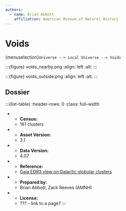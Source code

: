 ```yaml
---
authors:
  - name: Brian Abbott
    affiliation: American Museum of Natural History
---
```



# Voids

{menuselection}`Universe --> Local Universe --> Voids`




:::{figure} voids_nearby.png
:align: left
:alt: 
:::







:::{figure} voids_outside.png
:align: left
:alt: 
:::







## Dossier
:::{list-table}
:header-rows: 0
:class: full-width

* - **Census:**
  - 161 clusters
* - **Asset Version:**
  - 3.1
* - **Data Version:**
  - 4.07
* - **Reference:**
  - [Gaia EDR3 view on Galactic globular clusters](https://doi.org/10.1093/mnras/stab1475)
* - **Prepared by:**
  - Brian Abbott, Zack Reeves (AMNH)
* - **License:**
  - ??? - link to a page?
:::